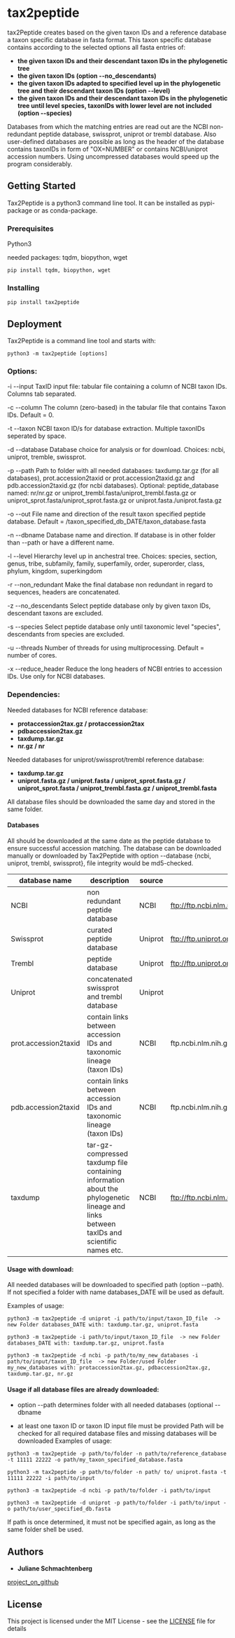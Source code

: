 # tax2peptide

tax2Peptide creates based on the given taxon IDs and a reference database a taxon specific database in fasta format. This taxon specific database contains according to the selected options all fasta entries of:
* **the given taxon IDs and their descendant taxon IDs in the phylogenetic tree**
* **the given taxon IDs (option --no_descendants)** 
* **the given taxon IDs adapted to specified level up in the phylogenetic tree and their descendant taxon IDs (option --level)**
* **the given taxon IDs and their descendant taxon IDs in the phylogenetic tree until level species, taxonIDs with lower level are not included (option --species)**

Databases from which the matching entries are read out are the NCBI non-redundant peptide database, swissprot, uniprot or trembl database. Also user-defined databases are possible as long as the header of the database contains taxonIDs in form of "OX=NUMBER" or contains NCBI/uniprot accession numbers.
Using uncompressed databases would speed up the program considerably.

## Getting Started

Tax2Peptide is a python3 command line tool. It can be installed as pypi-package or as conda-package.

### Prerequisites

Python3

needed packages: tqdm, biopython, wget
```
pip install tqdm, biopython, wget
```

### Installing
```
pip install tax2peptide
```

## Deployment

Tax2Peptide is a command line tool and starts with: 
```
python3 -m tax2peptide [options]
```

### Options:
-i	--input   TaxID input file: tabular file containing a column of NCBI taxon IDs. Columns tab separated.

-c	--column   The column (zero-based) in the tabular file that contains Taxon IDs. Default = 0.

-t	--taxon   NCBI taxon ID/s for database extraction. Multiple taxonIDs seperated by space.

-d	--database   Database choice for analysis or for download. Choices: ncbi, uniprot, tremble, swissprot.

-p	--path   Path to folder with all needed databases: taxdump.tar.gz (for all databases), prot.accession2taxid or prot.accession2taxid.gz and pdb.accession2taxid.gz (for ncbi databases). Optional: peptide_database named: nr/nr.gz or uniprot_trembl.fasta/uniprot_trembl.fasta.gz or uniprot_sprot.fasta/uniprot_sprot.fasta.gz or uniprot.fasta./uniprot.fasta.gz

-o	--out   File name and direction of the result taxon specified peptide database. Default = /taxon_specified_db_DATE/taxon_database.fasta

-n	--dbname   Database name and direction. If database is in other folder than --path or have a different name.

-l	--level   Hierarchy level up in anchestral tree. Choices: species, section, genus, tribe, subfamily, family, superfamily, order, superorder, class, phylum, kingdom, superkingdom

-r	--non_redundant   Make the final database non redundant in regard to sequences, headers are concatenated.

-z	--no_descendants   Select peptide database only by given taxon IDs, descendant taxons are excluded.

-s	--species   Select peptide database only until taxonomic level "species", descendants from species are excluded.

-u 	--threads   Number of threads for using multiprocessing. Default = number of cores.

-x 	--reduce_header   Reduce the long headers of NCBI entries to accession IDs. Use only for NCBI databases.

### Dependencies:
Needed databases for NCBI reference database: 
* **protaccession2tax.gz / protaccession2tax**
* **pdbaccession2tax.gz**
* **taxdump.tar.gz**
* **nr.gz / nr**

Needed databases for uniprot/swissprot/trembl reference database: 
* **taxdump.tar.gz**
* **uniprot.fasta.gz / uniprot.fasta / uniprot_sprot.fasta.gz / uniprot_sprot.fasta / uniprot_trembl.fasta.gz / uniprot_trembl.fasta**

All database files should be downloaded the same day and stored in the same folder.

#### Databases
All should be downloaded at the same date as the peptide database to ensure successful accession matching.
The database can be downloaded manually or downloaded by Tax2Peptide with option --database {ncbi, uniprot, trembl, swissprot}, file integrity would be md5-checked.


| database name       | description                                                         |source | adress
| ------------------- |---------------------------------------------------------------------|-------| --------------------------------------------------------------------------------------------------------------------|
| NCBI                | non redundant peptide database                                      |NCBI   | ftp://ftp.ncbi.nlm.nih.gov/blast/db/FASTA/nr.gz                                                                     |
| Swissprot           | curated peptide database                                            |Uniprot| ftp://ftp.uniprot.org/pub/databases/uniprot/current_release/knowledgebase/complete/uniprot_sprot.fasta.gz           |
| Trembl              | peptide database                                                    |Uniprot| ftp://ftp.uniprot.org/pub/databases/uniprot/current_release/knowledgebase/complete/uniprot_trembl.fasta.gz          |
| Uniprot             | concatenated swissprot and trembl database                          |Uniprot|                                                                                                                     |
| prot.accession2taxid|contain links between accession IDs and taxonomic lineage (taxon IDs)|NCBI   | ftp.ncbi.nlm.nih.gov/pub/taxonomy/accession2taxid/prot.accession2taxid.gz                                           |
| pdb.accession2taxid |contain links between accession IDs and taxonomic lineage (taxon IDs)|NCBI   | ftp.ncbi.nlm.nih.gov/pub/taxonomy/accession2taxid/pdb.accession2taxid.gz                                            |
| taxdump             |tar-gz-compressed taxdump file containing information about the phylogenetic lineage and links between taxIDs and scientific names etc.|NCBI   |ftp://ftp.ncbi.nlm.nih.gov/pub/taxonomy/taxdump.tar.gz            |

#### Usage with download: 
All needed databases will be downloaded to specified path (option --path). If not specified a folder with name databases_DATE will be used as default.

Examples of usage:
```
python3 -m tax2peptide -d uniprot -i path/to/input/taxon_ID_file  -> new Folder databases_DATE with: taxdump.tar.gz, uniprot.fasta
```
```
python3 -m tax2peptide -i path/to/input/taxon_ID_file  -> new Folder databases_DATE with: taxdump.tar.gz, uniprot.fasta
```
```
python3 -m tax2peptide -d ncbi -p path/to/my_new_databases -i path/to/input/taxon_ID_file  -> new Folder/used Folder my_new_databases with: protaccession2tax.gz, pdbaccession2tax.gz, taxdump.tar.gz, nr.gz
```
#### Usage if all database files are already downloaded:
- option --path determines folder with all needed databases
(optional --dbname

- at least one taxon ID or taxon ID input file must be provided
Path will be checked for all required database files and missing databases will be downloaded
Examples of usage:
```
python3 -m tax2peptide -p path/to/folder -n path/to/reference_database -t 11111 22222 -o path/my_taxon_specified_database.fasta
```
```
python3 -m tax2peptide -p path/to/folder -n path/ to/ uniprot.fasta -t 11111 22222 -i path/to/input
```
```
python3 -m tax2peptide -d ncbi -p path/to/folder -i path/to/input
```
```
python3 -m tax2peptide -d uniprot -p path/to/folder -i path/to/input -o path/to/user_specified_db.fasta
```
If path is once determined, it must not be specified again, as long as the same folder shell be used.


## Authors

* **Juliane Schmachtenberg** 

[project_on_github](https://github.com/jschmacht/tax2peptide)

## License

This project is licensed under the MIT License - see the [LICENSE](LICENSE) file for details
